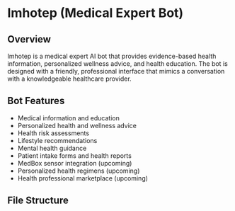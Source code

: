 # Imhotep (Medical Expert Bot)

## Overview

Imhotep is a medical expert AI bot that provides evidence-based health information, personalized wellness advice, and health education. The bot is designed with a friendly, professional interface that mimics a conversation with a knowledgeable healthcare provider.

## Bot Features

- Medical information and education
- Personalized health and wellness advice
- Health risk assessments
- Lifestyle recommendations
- Mental health guidance
- Patient intake forms and health reports
- MedBox sensor integration (upcoming)
- Personalized health regimens (upcoming)
- Health professional marketplace (upcoming)

## File Structure
